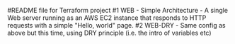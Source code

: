 #README file for Terraform project
#1 WEB - Simple Architecture - A single Web server running as an AWS EC2 instance that responds to HTTP requests with a simple "Hello, world" page.
#2 WEB-DRY - Same config as above but this time, using DRY principle (i.e. the intro of variables etc)
